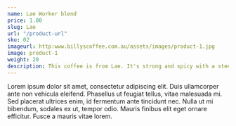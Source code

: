 ```yaml
---
name: Lae Worker blend
price: 1.00
slug: Lae
url: "/product-url"
sku: 02
imageurl: http:www.billyscoffee.com.au/assets/images/product-1.jpg
image: product-1
weight: 20
description: This coffee is from Lae. It's strong and spicy with a steel aftertaste. And stuff.
---
```

Lorem ipsum dolor sit amet, consectetur adipiscing elit. Duis ullamcorper ante non vehicula eleifend.
Phasellus ut feugiat tellus, vitae malesuada mi. Sed placerat ultrices enim, id fermentum ante tincidunt nec.
Nulla ut mi bibendum, sodales ex ut, tempor odio. Mauris finibus elit eget ornare efficitur. Fusce a mauris vitae lorem.
